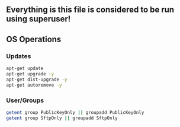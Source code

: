 ## Everything is this file is considered to be run using superuser!

## OS Operations
### Updates
```sh
apt-get update
apt-get upgrade -y
apt-get dist-upgrade -y
apt-get autoremove -y
```

### User/Groups
```sh
getent group PublicKeyOnly || groupadd PublicKeyOnly
getent group SftpOnly || groupadd SftpOnly
```

